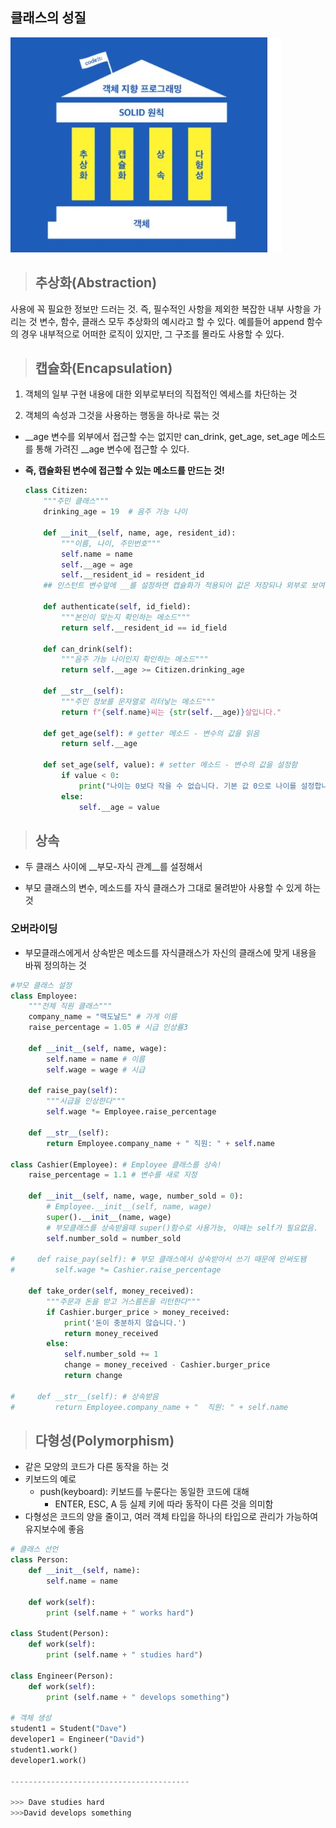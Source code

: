 ## 클래스의 성질

![class](../img/class.jpg)

> ## 추상화(Abstraction)

사용에 꼭 필요한 정보만 드러는 것.
즉, 필수적인 사항을 제외한 복잡한 내부 사항을 가리는 것 변수, 함수, 클래스 모두 추상화의 예시라고 할 수 있다. 
예를들어 append 함수의 경우 내부적으로 어떠한 로직이 있지만, 그 구조를 몰라도 사용할 수 있다.



> ## 캡슐화(Encapsulation)

1. 객체의 일부 구현 내용에 대한 외부로부터의 직접적인 엑세스를 차단하는 것

2. 객체의 속성과 그것을 사용하는 행동을 하나로 묶는 것

* __age 변수를 외부에서 접근할 수는 없지만 can_drink, get_age, set_age 메소드를 통해 가려진 __age 변수에 접근할 수 있다.

* **즉, 캡슐화된 변수에 접근할 수 있는 메소드를 만드는 것!**

  ```python
  class Citizen:
      """주민 클래스"""
      drinking_age = 19  # 음주 가능 나이
      
      def __init__(self, name, age, resident_id):
          """이름, 나이, 주민번호"""
          self.name = name
          self.__age = age
          self.__resident_id = resident_id
      ## 인스턴트 변수앞에 __를 설정하면 캡슐화가 적용되어 값은 저장되나 외부로 보여지지 않음.
      
      def authenticate(self, id_field):
          """본인이 맞는지 확인하는 메소드"""
          return self.__resident_id == id_field
      
      def can_drink(self):
          """음주 가능 나이인지 확인하는 메소드"""
          return self.__age >= Citizen.drinking_age
      
      def __str__(self):
          """주민 정보를 문자열로 리터낳는 메소드"""
          return f"{self.name}씨는 {str(self.__age)}살입니다."
      
      def get_age(self): # getter 메소드 - 변수의 값을 읽음
          return self.__age
      
      def set_age(self, value): # setter 메소드 - 변수의 값을 설정함
          if value < 0:
              print("나이는 0보다 작을 수 없습니다. 기본 값 0으로 나이를 설정합니다.")
          else:
              self.__age = value
  ```

  

> ## 상속

* 두 클래스 사이에 __부모-자식 관계__를 설정해서

- 부모 클래스의 변수, 메소드를 자식 클래스가 그대로 물려받아 사용할 수 있게 하는 것

### **오버라이딩**

- 부모클래스에게서 상속받은 메소드를 자식클래스가 자신의 클래스에 맞게 내용을 바꿔 정의하는 것

```python
#부모 클래스 설정
class Employee:
    """전체 직원 클래스"""
    company_name = "맥도날드" # 가게 이름
    raise_percentage = 1.05 # 시급 인상률3
    
    def __init__(self, name, wage):
        self.name = name # 이름
        self.wage = wage # 시급
        
    def raise_pay(self):
        """시급을 인상한다"""
        self.wage *= Employee.raise_percentage
        
    def __str__(self):
        return Employee.company_name + " 직원: " + self.name

class Cashier(Employee): # Employee 클래스를 상속!
    raise_percentage = 1.1 # 변수를 새로 지정
    
    def __init__(self, name, wage, number_sold = 0):
        # Employee.__init__(self, name, wage)
        super().__init__(name, wage)
        # 부모클래스를 상속받을때 super()함수로 사용가능, 이때는 self가 필요없음.
        self.number_sold = number_sold
    
#     def raise_pay(self): # 부모 클래스에서 상속받아서 쓰기 때문에 안써도됌
#         self.wage *= Cashier.raise_percentage
        
    def take_order(self, money_received): 
        """주문과 돈을 받고 거스름돈을 리턴한다"""
        if Cashier.burger_price > money_received:
            print('돈이 충분하지 않습니다.')
            return money_received
        else:
            self.number_sold += 1
            change = money_received - Cashier.burger_price
            return change
    
#     def __str__(self): # 상속받음
#         return Employee.company_name + "  직원: " + self.name

```



> ## 다형성(Polymorphism)

- 같은 모양의 코드가 다른 동작을 하는 것
- 키보드의 예로
  - push(keyboard): 키보드를 누룬다는 동일한 코드에 대해
    - ENTER, ESC, A 등 실제 키에 따라 동작이 다른 것을 의미함
- 다형성은 코드의 양을 줄이고, 여러 객체 타입을 하나의 타입으로 관리가 가능하여 유지보수에 좋음

```python
# 클래스 선언
class Person:
    def __init__(self, name):
        self.name = name

    def work(self):
        print (self.name + " works hard")        

class Student(Person):
    def work(self):
        print (self.name + " studies hard")

class Engineer(Person):
    def work(self):
        print (self.name + " develops something")     
        
# 객체 생성
student1 = Student("Dave")
developer1 = Engineer("David")
student1.work()
developer1.work()

----------------------------------------

>>> Dave studies hard
>>>David develops something
```

